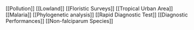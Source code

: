 [[Pollution]]
[[Lowland]]
[[Floristic Surveys]]
[[Tropical Urban Area]]
[[Malaria]]
[[Phylogenetic analysis]]
[[Rapid Diagnostic Test]]
[[Diagnostic Performances]]
[[Non-falciparum Species]]
